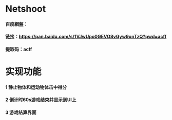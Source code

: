 # Netshoot
#### 百度網盤：  
#### 链接：https://pan.baidu.com/s/1VJwUpo0GEVO8vGyw9onTzQ?pwd=acff   
#### 提取码：acff 


# 实现功能
#### 1 静止物体和运动物体击中得分
#### 2 倒计时60s游戏结束并显示到UI上
#### 3 游戏结算界面
